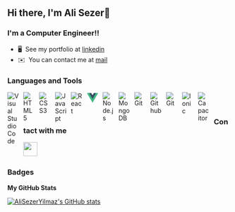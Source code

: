 ## Hi there, I'm Ali Sezer👋

### I'm a Computer Engineer!!
* 🖥️  See my portfolio at [linkedin](http://www.linkedin.com/in/aliszrylmz/)
* ✉️  You can contact me at [mail](mailto:yilmazalisezer@gmail.com)


### Languages and Tools
<p align=""left>
<img align="left" alt="Visual Studio Code" width="26px" src="https://cdn.jsdelivr.net/gh/devicons/devicon/icons/vscode/vscode-original.svg" style="padding-right:10px;" />
<img align="left" alt="HTML5" width="26px" src="https://cdn.jsdelivr.net/gh/devicons/devicon/icons/html5/html5-original.svg" style="padding-right:10px;" />
<img align="left" alt="CSS3" width="26px" src="https://cdn.jsdelivr.net/gh/devicons/devicon/icons/css3/css3-original.svg" style="padding-right:10px;" />
<img align="left" alt="JavaScript" width="26px" src="https://cdn.jsdelivr.net/gh/devicons/devicon/icons/javascript/javascript-original.svg" style="padding-right:10px;" />
<img align="left" alt="React" width="26px" src="https://cdn.jsdelivr.net/gh/devicons/devicon/icons/react/react-original.svg" style="padding-right:10px;" />
<img align="left" alt="Vue" width="26px" src="https://raw.githubusercontent.com/devicons/devicon/1119b9f84c0290e0f0b38982099a2bd027a48bf1/icons/vuejs/vuejs-original.svg" style="padding-right:10px;" >
<img align="left" alt="Node.js" width="26px" src="https://cdn.jsdelivr.net/gh/devicons/devicon/icons/nodejs/nodejs-original.svg" style="padding-right:10px;" />
<img align="left" alt="MongoDB" width="26px" src="https://cdn.jsdelivr.net/gh/devicons/devicon/icons/mongodb/mongodb-original.svg" style="padding-right:10px;" />
<img align="left" alt="Git" width="26px" src="https://cdn.jsdelivr.net/gh/devicons/devicon/icons/git/git-original.svg" style="padding-right:10px;" />
  <img align="left" alt="Github" width="26px" src="https://cdn.jsdelivr.net/npm/simple-icons@3.13.0/icons/github.svg" style="padding-right:10px;" />
  <img align="left" alt="Git" width="26px" src="https://cdn.jsdelivr.net/npm/simple-icons@3.13.0/icons/bitbucket.svg" style="padding-right:10px;" />
<img align="left" alt="Ionic" width="26px" src="https://cdn.jsdelivr.net/npm/simple-icons@3.13.0/icons/ionic.svg" style="padding-right:10px;" />
<img align="left" alt="Capacitor" width="26px" src="https://img.icons8.com/ios-glyphs/512/capacitor-symbol.png" style="padding-right:10px;" /></p>
<br />
<br />

### Contact with me

<p align="left"><a href="https://www.linkedin.com/in/aliszrylmz" target="_blank" rel="noreferrer"><img src="https://raw.githubusercontent.com/danielcranney/readme-generator/main/public/icons/socials/linkedin.svg" width="32" height="32" /></a></p>

### Badges

<b>My GitHub Stats</b>

<a href="http://www.github.com/AliSezerYilmaz"><img src="https://github-readme-stats.vercel.app/api?username=AliSezerYilmaz&show_icons=true&hide=&count_private=true&title_color=0891b2&text_color=ffffff&icon_color=0891b2&bg_color=1c1917&hide_border=true&show_icons=true" alt="AliSezerYilmaz's GitHub stats" /></a>
